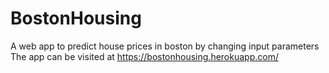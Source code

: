 # BostonHousing
A web app to predict house prices in boston by changing input parameters
The app can be visited at https://bostonhousing.herokuapp.com/
